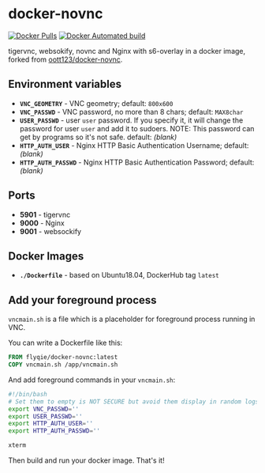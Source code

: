# docker-novnc

[![Docker Pulls](https://img.shields.io/docker/pulls/flyqie/docker-novnc.svg)](https://hub.docker.com/r/flyqie/docker-novnc/) [![Docker Automated build](https://img.shields.io/docker/automated/flyqie/docker-novnc.svg)](https://hub.docker.com/r/flyqie/docker-novnc/)

tigervnc, websokify, novnc and Nginx with s6-overlay in a docker image, forked from [oott123/docker-novnc](https://github.com/oott123/docker-novnc).

## Environment variables

* **`VNC_GEOMETRY`** - VNC geometry; default: `800x600`
* **`VNC_PASSWD`** - VNC password, no more than 8 chars; default: `MAX8char`
* **`USER_PASSWD`** - user `user` password. If you specify it, it will change the password for user `user` and add it to sudoers. NOTE: This password can get by programs so it's not safe. default: _(blank)_
* **`HTTP_AUTH_USER`** - Nginx HTTP Basic Authentication Username; default: _(blank)_
* **`HTTP_AUTH_PASSWD`** - Nginx HTTP Basic Authentication Password; default: _(blank)_

## Ports

* **5901** - tigervnc
* **9000** - Nginx
* **9001** - websockify

## Docker Images

* **`./Dockerfile`** - based on Ubuntu18.04, DockerHub tag `latest`

## Add your foreground process

`vncmain.sh` is a file which is a placeholder for foreground process running in VNC.

You can write a Dockerfile like this:

```Dockerfile
FROM flyqie/docker-novnc:latest
COPY vncmain.sh /app/vncmain.sh
```

And add foreground commands in your `vncmain.sh`:

```bash
#!/bin/bash
# Set them to empty is NOT SECURE but avoid them display in random logs.
export VNC_PASSWD=''
export USER_PASSWD=''
export HTTP_AUTH_USER=''
export HTTP_AUTH_PASSWD=''

xterm
```

Then build and run your docker image. That's it!
